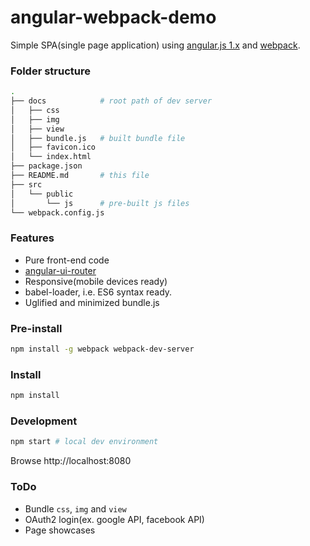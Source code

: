 # angular-webpack-demo
Simple SPA(single page application) using [angular.js 1.x](https://angularjs.org/) and [webpack](http://webpack.github.io/docs/).

### Folder structure
```sh
.
├── docs            # root path of dev server
│   ├── css
│   ├── img
│   ├── view
│   ├── bundle.js   # built bundle file
│   ├── favicon.ico
│   └── index.html
├── package.json
├── README.md       # this file
├── src
│   └── public
│       └── js      # pre-built js files
└── webpack.config.js
```

### Features
- Pure front-end code
- [angular-ui-router](https://github.com/angular-ui/ui-router)
- Responsive(mobile devices ready)
- babel-loader, i.e. ES6 syntax ready.
- Uglified and minimized bundle.js

### Pre-install

```sh
npm install -g webpack webpack-dev-server
```

### Install

```sh
npm install
```

### Development

```sh
npm start # local dev environment
```
Browse http://localhost:8080

### ToDo
- Bundle `css`, `img` and `view`
- OAuth2 login(ex. google API, facebook API)
- Page showcases
